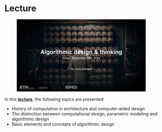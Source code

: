 # Lecture

<figure><img src="../../.gitbook/assets/I_lecture.jpg" alt=""><figcaption></figcaption></figure>

In this [**lecture**](./#files), the following topics are presented:

* History of computation in architecture and computer-aided design
* The distinction between computational design, parametric modeling and algorithmic design&#x20;
* Basic elements and concepts of algorithmic design
